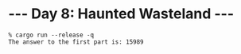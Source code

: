 # --- Day 8: Haunted Wasteland ---

```
% cargo run --release -q
The answer to the first part is: 15989
```
